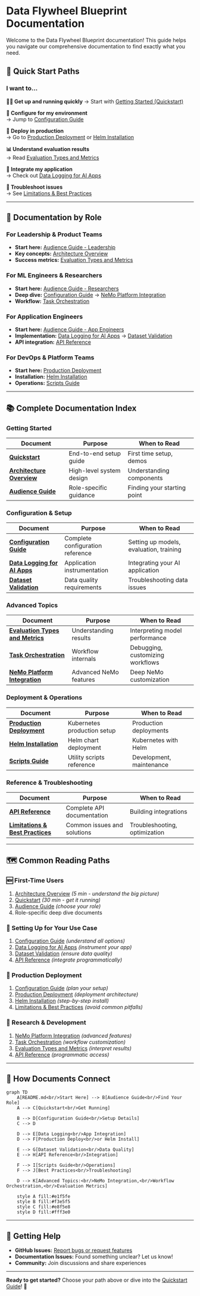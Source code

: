 # Data Flywheel Blueprint Documentation

Welcome to the Data Flywheel Blueprint documentation! This guide helps you navigate our comprehensive documentation to find exactly what you need.

## 🚀 Quick Start Paths

### I want to...

**🏃‍♂️ Get up and running quickly**
→ Start with [Getting Started (Quickstart)](02-quickstart.md)

**🔧 Configure for my environment**  
→ Jump to [Configuration Guide](03-configuration.md)

**🏢 Deploy in production**  
→ Go to [Production Deployment](10-production-deployment.md) or [Helm Installation](11-helm-installation.md)

**📊 Understand evaluation results**  
→ Read [Evaluation Types and Metrics](06-evaluation-types-and-metrics.md)

**🔌 Integrate my application**  
→ Check out [Data Logging for AI Apps](data-logging.md)

**🚨 Troubleshoot issues**  
→ See [Limitations & Best Practices](05-limitations-best-practices.md)

---

## 👥 Documentation by Role

### For Leadership & Product Teams
- **Start here:** [Audience Guide - Leadership](04-audience-guide.md#for-leadership-cto-vp-engineering)
- **Key concepts:** [Architecture Overview](01-architecture.md)
- **Success metrics:** [Evaluation Types and Metrics](06-evaluation-types-and-metrics.md)

### For ML Engineers & Researchers  
- **Start here:** [Audience Guide - Researchers](04-audience-guide.md#for-researchers--ml-engineers)
- **Deep dive:** [Configuration Guide](03-configuration.md) → [NeMo Platform Integration](09-nemo-platform-integration.md)
- **Workflow:** [Task Orchestration](08-workflow-orchestration.md)

### For Application Engineers
- **Start here:** [Audience Guide - App Engineers](04-audience-guide.md#for-application-engineers)
- **Implementation:** [Data Logging for AI Apps](data-logging.md) → [Dataset Validation](dataset-validation.md)
- **API integration:** [API Reference](07-api-reference.md)

### For DevOps & Platform Teams
- **Start here:** [Production Deployment](10-production-deployment.md)
- **Installation:** [Helm Installation](11-helm-installation.md)
- **Operations:** [Scripts Guide](scripts.md)

---

## 📚 Complete Documentation Index

### Getting Started
| Document | Purpose | When to Read |
|----------|---------|--------------|
| **[Quickstart](02-quickstart.md)** | End-to-end setup guide | First time setup, demos |
| **[Architecture Overview](01-architecture.md)** | High-level system design | Understanding components |
| **[Audience Guide](04-audience-guide.md)** | Role-specific guidance | Finding your starting point |

### Configuration & Setup  
| Document | Purpose | When to Read |
|----------|---------|--------------|
| **[Configuration Guide](03-configuration.md)** | Complete configuration reference | Setting up models, evaluation, training |
| **[Data Logging for AI Apps](data-logging.md)** | Application instrumentation | Integrating your AI application |
| **[Dataset Validation](dataset-validation.md)** | Data quality requirements | Troubleshooting data issues |

### Advanced Topics
| Document | Purpose | When to Read |
|----------|---------|--------------|
| **[Evaluation Types and Metrics](06-evaluation-types-and-metrics.md)** | Understanding results | Interpreting model performance |
| **[Task Orchestration](08-workflow-orchestration.md)** | Workflow internals | Debugging, customizing workflows |
| **[NeMo Platform Integration](09-nemo-platform-integration.md)** | Advanced NeMo features | Deep NeMo customization |

### Deployment & Operations
| Document | Purpose | When to Read |
|----------|---------|--------------|
| **[Production Deployment](10-production-deployment.md)** | Kubernetes production setup | Production deployments |
| **[Helm Installation](11-helm-installation.md)** | Helm chart deployment | Kubernetes with Helm |
| **[Scripts Guide](scripts.md)** | Utility scripts reference | Development, maintenance |

### Reference & Troubleshooting
| Document | Purpose | When to Read |
|----------|---------|--------------|
| **[API Reference](07-api-reference.md)** | Complete API documentation | Building integrations |
| **[Limitations & Best Practices](05-limitations-best-practices.md)** | Common issues and solutions | Troubleshooting, optimization |

---

## 🗺️ Common Reading Paths

### 🆕 First-Time Users
1. [Architecture Overview](01-architecture.md) *(5 min - understand the big picture)*
2. [Quickstart](02-quickstart.md) *(30 min - get it running)*
3. [Audience Guide](04-audience-guide.md) *(choose your role)*
4. Role-specific deep dive documents

### 🔧 Setting Up for Your Use Case
1. [Configuration Guide](03-configuration.md) *(understand all options)*
2. [Data Logging for AI Apps](data-logging.md) *(instrument your app)*
3. [Dataset Validation](dataset-validation.md) *(ensure data quality)*
4. [API Reference](07-api-reference.md) *(integrate programmatically)*

### 🏢 Production Deployment
1. [Configuration Guide](03-configuration.md) *(plan your setup)*
2. [Production Deployment](10-production-deployment.md) *(deployment architecture)*
3. [Helm Installation](11-helm-installation.md) *(step-by-step install)*
4. [Limitations & Best Practices](05-limitations-best-practices.md) *(avoid common pitfalls)*

### 🔬 Research & Development
1. [NeMo Platform Integration](09-nemo-platform-integration.md) *(advanced features)*
2. [Task Orchestration](08-workflow-orchestration.md) *(workflow customization)*
3. [Evaluation Types and Metrics](06-evaluation-types-and-metrics.md) *(interpret results)*
4. [API Reference](07-api-reference.md) *(programmatic access)*

---

## 🔗 How Documents Connect

```mermaid
graph TD
    A[README.md<br/>Start Here] --> B[Audience Guide<br/>Find Your Role]
    A --> C[Quickstart<br/>Get Running]
    
    B --> D[Configuration Guide<br/>Setup Details]
    C --> D
    
    D --> E[Data Logging<br/>App Integration]
    D --> F[Production Deploy<br/>or Helm Install]
    
    E --> G[Dataset Validation<br/>Data Quality]
    E --> H[API Reference<br/>Integration]
    
    F --> I[Scripts Guide<br/>Operations]
    F --> J[Best Practices<br/>Troubleshooting]
    
    D --> K[Advanced Topics:<br/>NeMo Integration,<br/>Workflow Orchestration,<br/>Evaluation Metrics]
    
    style A fill:#e1f5fe
    style B fill:#f3e5f5
    style C fill:#e8f5e8
    style D fill:#fff3e0
```

---

## 🤝 Getting Help

- **GitHub Issues:** [Report bugs or request features](https://github.com/NVIDIA-AI-Blueprints/data-flywheel/issues)
- **Documentation Issues:** Found something unclear? Let us know!
- **Community:** Join discussions and share experiences

---

**Ready to get started?** Choose your path above or dive into the [Quickstart Guide](02-quickstart.md)! 🚀 